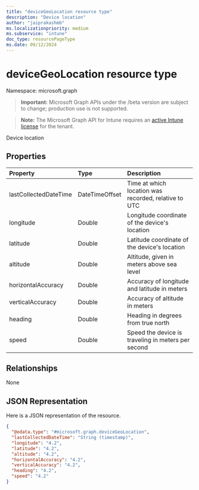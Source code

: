 ```yaml
---
title: "deviceGeoLocation resource type"
description: "Device location"
author: "jaiprakashmb"
ms.localizationpriority: medium
ms.subservice: "intune"
doc_type: resourcePageType
ms.date: 09/12/2024
---
```


# deviceGeoLocation resource type

Namespace: microsoft.graph

> **Important:** Microsoft Graph APIs under the /beta version are subject to change; production use is not supported.

> **Note:** The Microsoft Graph API for Intune requires an [active Intune license](https://go.microsoft.com/fwlink/?linkid=839381) for the tenant.

Device location

## Properties
|Property|Type|Description|
|:---|:---|:---|
|lastCollectedDateTime|DateTimeOffset|Time at which location was recorded, relative to UTC|
|longitude|Double|Longitude coordinate of the device's location|
|latitude|Double|Latitude coordinate of the device's location|
|altitude|Double|Altitude, given in meters above sea level|
|horizontalAccuracy|Double|Accuracy of longitude and latitude in meters|
|verticalAccuracy|Double|Accuracy of altitude in meters|
|heading|Double|Heading in degrees from true north|
|speed|Double|Speed the device is traveling in meters per second|

## Relationships
None

## JSON Representation
Here is a JSON representation of the resource.
<!-- {
  "blockType": "resource",
  "@odata.type": "microsoft.graph.deviceGeoLocation"
}
-->
``` json
{
  "@odata.type": "#microsoft.graph.deviceGeoLocation",
  "lastCollectedDateTime": "String (timestamp)",
  "longitude": "4.2",
  "latitude": "4.2",
  "altitude": "4.2",
  "horizontalAccuracy": "4.2",
  "verticalAccuracy": "4.2",
  "heading": "4.2",
  "speed": "4.2"
}
```
